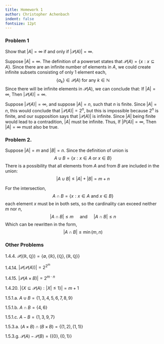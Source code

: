 ```yaml
---
title: Homework 1
author: Christopher Achenbach
indent: false
fontsize: 12pt
---
```


### Problem 1 

Show that $|A| = \infty$ if and only if $|\mathcal{P}(A)| = \infty$.

Suppose $|A| = \infty$.
The definition of a powerset states that
$\mathcal{P}(A) = \{ x : x \subseteq A \}$. 
Since there are an infinite number of elements in $A$, we could create infinite subsets consisting of only 1 element each,
$${
    \{a_k\} \in \mathcal{P}(A)
    \text{ for any } k \in \mathbb{N}
}$$
Since there will be infinite elements in $\mathcal{P}(A)$, we can conclude that: If $|A| = \infty$, Then $|\mathcal{P}(A)| = \infty$.

Suppose  $|\mathcal{P}(A)| = \infty$, and suppose $|A| = n$, such that $n$ is finite. Since $|A| = n$, this would conclude that $|\mathcal{P}(A)| = 2^n$, but this is impossible because $2^n$ is finite, and our supposition says that $|\mathcal{P}(A)|$ is infinite. Since $|A|$ being finite would lead to a contradition, $|A|$ must be infinite. Thus, If $|P(A)| = \infty$, Then $|A| = \infty$ must also be true.

### Problem 2.

Suppose $|A| = m$ and $|B| = n$.  Since the definition of union is 
$$
    A \cup B = \{ x : x \in A \text{ or } x \in B \}
$$
There is a possibility that all elements from $A$ and from $B$ are included in the union:
$$
    |A \cup B| \leq |A| + |B| = m + n
$$

For the intersection,
$$
    A \cap B = \{ x : x \in A \text{ and } x \in B \}
$$
each element $x$ must be in both sets, so the cardinality can exceed neither $m$ nor $n$,
$$
    |A \cap B| \leq m  
    \quad \text{ and } \quad |A 
    \cap B| \leq n
$$
Which can be rewritten in the form,
$$
    |A \cap B| \leq \min(m, n)
$$


### Other Problems

1.4.4. ${
    \mathcal{P}( \{ \mathbb{R}, \mathbb{Q} \} )
    = \big\{ 
        \emptyset, \{\mathbb{R}\}, \{\mathbb{Q}\}, \{\mathbb{R}, \mathbb{Q}\} 
    \big\}
}$ 

1.4.14. ${
    |\mathcal{P}(\mathcal{P}(A))| =
    2^{2^m}
}$ 

1.4.15. ${
    |\mathcal{P}(A \times B)| = 2 ^ {m \cdot n}
}$

1.4.20. ${
    \big| \{ X \subseteq \mathcal{P} (A) : |X| \leq 1 \} \big|
    = m + 1
}$

1.5.1.a. $A \cup B = \{1, 3, 4, 5, 6, 7, 8, 9\}$

1.5.1.b. $A \cap B = \{4, 6\}$

1.5.1.c. $A - B = \{1, 3, 9, 7\}$

1.5.3.a. $(A \times B) \cap (B \times B) = \big\{ (1, 2), (1, 1) \big\}$

1.5.3.g. $\mathcal{P}(A) - \mathcal{P}(B) = \big\{ \{0\}, \{0,1\} \big\}$
